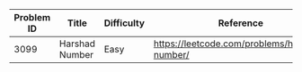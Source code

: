 | Problem ID | Title | Difficulty | Reference
| --- | --- | --- | ---
| 3099 | Harshad Number | Easy | https://leetcode.com/problems/harshad-number/
